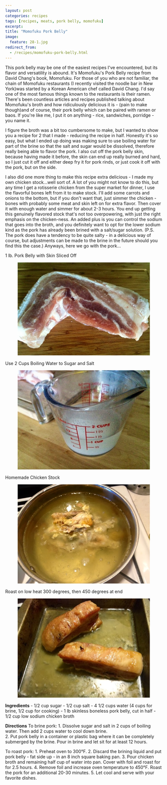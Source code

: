 ```yaml
---
layout: post
categories: recipes
tags: [recipes, meats, pork belly, momofuku]
excerpt: 
title: "Momofuku Pork Belly"
image:
  feature: 28-1.jpg
redirect_from: 
  - /recipes/momofuku-pork-belly.html
---
```


This pork belly may be one of the easiest recipes I've encountered, but its flavor and versatility is abound.  It's Momofuku's Pork Belly recipe from David Chang's book, Momofuku. For those of you who are not familiar, the chain of Momofuku restaurants (I recently visited the noodle bar in New York)was started by a Korean American chef called David Chang.  I'd say one of the most famous things known to the restaurants is their ramen.  There's been countless articles and recipes published talking about Momofuku's broth and how ridiculously delicious it is -  (pain to make though)and of course, their pork belly which can be paired with ramen or baos.  If you're like me, I put it on anything - rice, sandwiches, porridge - you name it.

I figure the broth was a bit too cumbersome to make, but I wanted to show you a recipe for 2 that I made - reducing the recipe in half.  Honestly it's so easy, but what I ended up doing was making sure to use boiling water for part of the brine so that the salt and sugar would be dissolved, therefore really being able to flavor the pork.  I also cut off the pork belly skin, because having made it before, the skin can end up really burned and hard, so I just cut it off and either deep fry it for pork rinds, or just cook it off with the pork, but on the side.

I also did one more thing to make this recipe extra delicious - I made my own chicken stock...well sort of.  A lot of you might not know to do this, but any time I get a rotisserie chicken from the super market for dinner, I use the flavorful bones left from it to make stock.  I'll add some carrots and onions to the bottom, but if you don't want that, just simmer the chicken - bones with probably some meat and skin left on for extra flavor.  Then cover it with enough water and simmer for about 2-3 hours.  You end up getting this genuinely flavored stock that's not too overpowering, with just the right emphasis on the chicken-ness.  An added plus is you can control the sodium that goes into the broth, and you definitely want to opt for the lower sodium kind as the pork has already been brined with a salt/sugar solution.  (P.S. The pork does have a tendency to be quite salty - in a delicious way of course, but adjustments can be made to the brine in the future should you find this the case.)  Anyways, here we go with the pork...

1 lb. Pork Belly with Skin Sliced Off

<figure> <img src='/images/28-2.jpg'> </figure>

Use 2 Cups Boiling Water to Sugar and Salt

<figure> <img src='/images/28-3.jpg'> </figure>

Homemade Chicken Stock

<figure> <img src='/images/28-4.jpg'> </figure>

Roast on low heat 300 degrees, then 450 degrees at end

<figure> <img src='/images/28-5.jpg'> </figure>
<section class='recipe'>
<p><strong>Ingredients</strong>
- 1/2 cup sugar
- 1/2 cup salt
- 4 1/2 cups water (4 cups for brine, 1/2 cup for cooking)
- 1 lb skinless boneless pork belly, cut in half
- 1/2 cup low sodium chicken broth</p>

<p><strong>Directions</strong>
To brine pork:
1. Dissolve sugar and salt in 2 cups of boiling water. Then add 2 cups water to cool down brine.<br/>2. Put pork belly in a container or plastic bag where it can be completely submerged by the brine.  Pour in brine and let sit for at least 12 hours.  </p>

<p>To roast pork:
1. Preheat oven to 300°F.
2. Discard the brining liquid and put pork belly - fat side up - in an 8 inch square baking pan.
3. Pour chicken broth and remaining half cup of water into pan.  Cover with foil and roast for for 2.5 hours.
4. Remove foil and increase oven temperature to 450°F.  Roast the pork for an additional 20-30 minutes. 
5. Let cool and serve with your favorite dishes.</p></section>